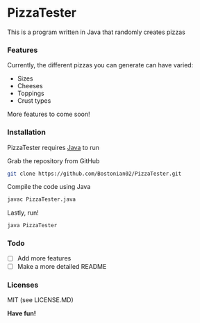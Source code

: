 # PizzaTester
This is a program written in Java that randomly creates pizzas

### Features
Currently, the different pizzas you can generate can have varied:
- Sizes
- Cheeses
- Toppings
- Crust types

More features to come soon!

### Installation
PizzaTester requires [Java](https://www.java.com) to run

Grab the repository from GitHub
``` sh
git clone https://github.com/Bostonian02/PizzaTester.git
```
Compile the code using Java
``` sh
javac PizzaTester.java
```
Lastly, run!
``` sh
java PizzaTester
```


### Todo
- [ ] Add more features
- [ ] Make a more detailed README

### Licenses
MIT (see LICENSE.MD)

**Have fun!**